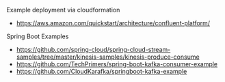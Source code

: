 Example deployment via cloudformation

- https://aws.amazon.com/quickstart/architecture/confluent-platform/


Spring Boot Examples

- https://github.com/spring-cloud/spring-cloud-stream-samples/tree/master/kinesis-samples/kinesis-produce-consume
- https://github.com/TechPrimers/spring-boot-kafka-consumer-example
- https://github.com/CloudKarafka/springboot-kafka-example
